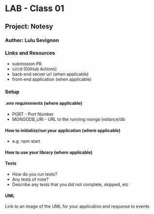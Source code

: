 # LAB - Class 01
## Project: Notesy
### Author: Lulu Sevignon
### Links and Resources
- submission PR
- ci/cd (GitHub Actions)
- back-end server url (when applicable)
- front-end application (when applicable)
### Setup
#### .env requirements (where applicable)

- PORT - Port Number
- MONGODB_URI - URL to the running mongo instance/db

#### How to initialize/run your application (where applicable)
- e.g. npm start
#### How to use your library (where applicable)
#### Tests
- How do you run tests?
- Any tests of note?
- Describe any tests that you did not complete, skipped, etc
#### UML
Link to an image of the UML for your application and response to events
